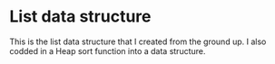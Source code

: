 # List data structure

This is the list data structure that I created from the ground up. I also codded in a Heap sort function into a data structure. 
